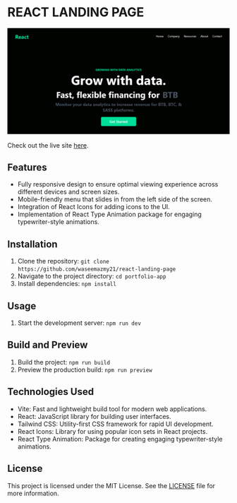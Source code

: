 # REACT LANDING PAGE

![REACT LANDING PAGE](./public/screenshot.png)

Check out the live site [here](https://6492455d16966302be32be65--unrivaled-unicorn-598a98.netlify.app/).

## Features

- Fully responsive design to ensure optimal viewing experience across different devices and screen sizes.
- Mobile-friendly menu that slides in from the left side of the screen.
- Integration of React Icons for adding icons to the UI.
- Implementation of React Type Animation package for engaging typewriter-style animations.

## Installation

1. Clone the repository: `git clone https://github.com/waseemazmy21/react-landing-page`
2. Navigate to the project directory: `cd portfolio-app`
3. Install dependencies: `npm install`

## Usage

1. Start the development server: `npm run dev`

## Build and Preview

1. Build the project: `npm run build`
2. Preview the production build: `npm run preview`

## Technologies Used

- Vite: Fast and lightweight build tool for modern web applications.
- React: JavaScript library for building user interfaces.
- Tailwind CSS: Utility-first CSS framework for rapid UI development.
- React Icons: Library for using popular icon sets in React projects.
- React Type Animation: Package for creating engaging typewriter-style animations.

## License

This project is licensed under the MIT License. See the [LICENSE](./LICENSE) file for more information.
